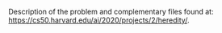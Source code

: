 Description of the problem and complementary files found at: https://cs50.harvard.edu/ai/2020/projects/2/heredity/.
